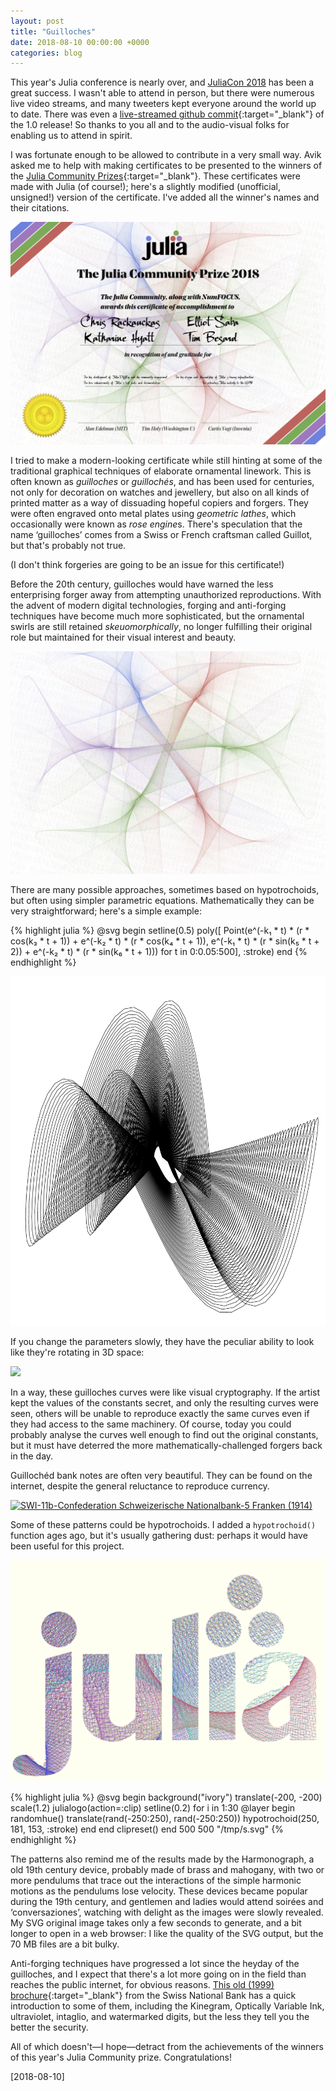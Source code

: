 ```yaml
---
layout: post
title: "Guilloches"
date: 2018-08-10 00:00:00 +0000
categories: blog
---
```


This year's Julia conference is nearly over, and [JuliaCon 2018](http://juliacon.org/2018/) has been a great success. I wasn't able to attend in person, but there were numerous live video streams, and many tweeters kept everyone around the world up to date. There was even a [live-streamed github commit](https://www.youtube.com/watch?v=1jN5wKvN-Uk&t=749s&index=2&list=PLP8iPy9hna6Qsq5_-zrg0NTwqDSDYtfQB&frags=pl%2Cwn){:target="_blank"} of the 1.0 release! So thanks to you all and to the audio-visual folks for enabling us to attend in spirit.

I was fortunate enough to be allowed to contribute in a very small way. Avik asked me to help with making certificates to be presented to the winners of the [Julia Community Prizes](http://juliacon.org/2018/prize.html){:target="_blank"}. These certificates were made with Julia (of course!); here's a slightly modified (unofficial, unsigned!) version of the certificate. I've added all the winner's names and their citations.

<a href="/images/guilloches/juliacon2018prizecertificate.pdf" target="_blank"><img src="/images/guilloches/juliacon2018prizecertificate.png" /></a>

I tried to make a modern-looking certificate while still hinting at some of the traditional graphical techniques of elaborate ornamental linework. This is often known as *guilloches* or *guillochés*, and has been used for centuries, not only for decoration on watches and jewellery, but also on all kinds of printed matter as a way of dissuading hopeful copiers and forgers. They were often engraved onto metal plates using *geometric lathes*, which occasionally were known as *rose engine*s. There's speculation that the name ‘guilloches’ comes from a Swiss or French craftsman called Guillot, but that's probably not true.

(I don't think forgeries are going to be an issue for this certificate!)

Before the 20th century, guilloches would have warned the less enterprising forger away from attempting unauthorized reproductions. With the advent of modern digital technologies, forging and anti-forging techniques have become much more sophisticated, but the ornamental swirls are still retained *skeuomorphically*, no longer fulfilling their original role but maintained for their visual interest and beauty.

<img src="/images/guilloches/guilloches-background.png" />

There are many possible approaches, sometimes based on hypotrochoids, but often using simpler parametric equations. Mathematically they can be very straightforward; here's a simple example:

{% highlight julia %}
@svg begin
    setline(0.5)
    poly([
        Point(e^(-k₁ * t) * (r * cos(k₃ * t + 1)) +
              e^(-k₂ * t) * (r * cos(k₄ * t + 1)),
              e^(-k₁ * t) * (r * sin(k₅ * t + 2)) +
              e^(-k₂ * t) * (r * sin(k₆ * t + 1)))
        for t in 0:0.05:500], :stroke)
end
{% endhighlight %}

<img src="/images/guilloches/simple.png" />

If you change the parameters slowly, they have the peculiar ability to look like they're rotating in 3D space:

<img src="/images/guilloches/animated-guilloches.gif" />

In a way, these guilloches curves were like visual cryptography. If the artist kept the values of the constants secret, and only the resulting curves were seen, others will be unable to reproduce exactly the same curves even if they had access to the same machinery. Of course, today you could probably analyse the curves well enough to find out the original constants, but it must have deterred the more mathematically-challenged forgers back in the day.

Guillochéd bank notes are often very beautiful. They can be found on the internet, despite the general reluctance to reproduce currency.

<a title="Godot13 / Smithsonian Institution [Public domain], via Wikimedia Commons" href="https://commons.wikimedia.org/wiki/File:SWI-11b-Confederation_Schweizerische_Nationalbank-5_Franken_(1914).jpg" target="_blank"><img width="512" alt="SWI-11b-Confederation Schweizerische Nationalbank-5 Franken (1914)"  src="https://upload.wikimedia.org/wikipedia/commons/thumb/3/3a/SWI-11b-Confederation_Schweizerische_Nationalbank-5_Franken_%281914%29.jpg/512px-SWI-11b-Confederation_Schweizerische_Nationalbank-5_Franken_%281914%29.jpg"></a>

Some of these patterns could be hypotrochoids. I added a `hypotrochoid()` function ages ago, but it's usually gathering dust: perhaps it would have been useful for this project.

<img src="/images/guilloches/julia-hypotrochoid.png" />

{% highlight julia %}
@svg begin
   background("ivory")
   translate(-200, -200)
   scale(1.2)
   julialogo(action=:clip)
   setline(0.2)
   for i in 1:30
      @layer begin
          randomhue()
          translate(rand(-250:250), rand(-250:250))
          hypotrochoid(250, 181, 153, :stroke)
      end
   end
   clipreset()
end 500 500 "/tmp/s.svg"
{% endhighlight %}

The patterns also remind me of the results made by the Harmonograph, a old 19th century device, probably made of brass and mahogany, with two or more pendulums that trace out the interactions of the simple harmonic motions as the pendulums lose velocity. These devices became popular during the 19th century, and gentlemen and ladies would attend soirées and ‘conversaziones’, watching with delight as the images were slowly revealed. My SVG original image takes only a few seconds to generate, and a bit longer to open in a web browser: I like the quality of the SVG output, but the 70 MB files are a bit bulky.

Anti-forging techniques have progressed a lot since the heyday of the guilloches, and I expect that there's a lot more going on in the field than reaches the public internet, for obvious reasons. [This old (1999) brochure](https://www.snb.ch/en/mmr/reference/series8_brochure/source/series8_brochure.en.pdf){:target="_blank"} from the Swiss National Bank has a quick introduction to some of them, including the Kinegram, Optically Variable Ink, ultraviolet, intaglio, and watermarked digits, but the less they tell you the better the security.

All of which doesn't—I hope—detract from the achievements of the winners of this year's Julia Community prize. Congratulations!

[2018-08-10]
